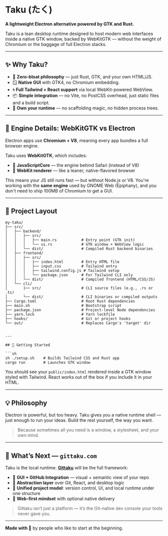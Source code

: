 # Taku (たく)

**A lightweight Electron alternative powered by GTK and Rust.**

Taku is a lean desktop runtime designed to host modern web interfaces inside a native GTK window, backed by
WebKitGTK — without the weight of Chromium or the baggage of full Electron stacks.

---

## ✨ Why Taku?

- 🧠 **Zero-bloat philosophy** — just Rust, GTK, and your own HTML/JS.
- 🪟 **Native GUI** with GTK4, no Chromium embedding.
- 🌀 **Full Tailwind + React support** via local WebKit-powered WebView.
- 📦 **Simple integration** — no Vite, no PostCSS overhead, just static files and a build script.
- 🧰 **Own your runtime** — no scaffolding magic, no hidden process trees.

---

## 🧩 Engine Details: WebKitGTK vs Electron

Electron apps use **Chromium + V8**, meaning every app bundles a full browser engine.

Taku uses **WebKitGTK**, which includes:

- 🧠 **JavaScriptCore** — the engine behind Safari (instead of V8)
- 🎨 **WebKit renderer** — like a leaner, native-flavored browser

This means your JS still runs fast — but without Node.js or V8. You're working with the **same engine** used
by GNOME Web (Epiphany), and you don't need to ship 100MB of Chromium to get a GUI.

---

## 📁 Project Layout


```shell
my-taku/
├── src/
│   ├── backend/
│   │   ├── src/
│   │   │   ├── main.rs           # Entry point (GTK init)
│   │   │   └── ui.rs             # GTK window + WebView logic
│   │   └── dist/                 # Compiled Rust backend binaries
│   ├── frontend/
│   │   ├── src/
│   │   │   ├── index.html        # Entry HTML file
│   │   │   ├── input.css         # Tailwind entry
│   │   │   ├── tailwind.config.js # Tailwind setup
│   │   │   └── package.json      # For Tailwind CLI only
│   │   └── dist/                 # Compiled frontend (HTML/CSS/JS)
│   └── cli/
│       ├── src/                  # CLI source files (e.g., .rs or .ts)
│       └── dist/                 # CLI binaries or compiled outputs
├── Cargo.toml                    # Root Rust dependencies
├── main.sh                       # Bootstrap script
├── package.json                  # Project-level Node dependencies
├── yarn.lock                     # Yarn lockfile
├── hooks/                        # Git or project hooks
└── out/                          # Replaces Cargo's 'target' dir


---

## 🧪 Getting Started

```sh
sh ./setup.sh    # Builds Tailwind CSS and Rust app
cargo run        # Launches GTK window
```

You should see your `public/index.html` rendered inside a GTK window styled with Tailwind. React works out of
the box if you include it in your HTML.

---

## 💡 Philosophy

Electron is powerful, but too heavy. Taku gives you a native runtime shell — just enough to run your ideas.
Build the rest yourself, the way you want.

> Because sometimes all you need is a window, a stylesheet, and your own mind.

---

## 🔭 What’s Next — `gittaku.com`

Taku is the local runtime. [**Gittaku**](https://gittaku.com) will be the full framework:

- 🧩 **GUI + GitHub Integration** — visual + semantic view of your repo
- 🧠 **Abstraction layer** over Git, React, and desktop logic
- 🧭 **Unified project model**: version control, UI, and local runtime under one structure
- 📡 **Web-first mindset** with optional native delivery

> Gittaku isn’t just a platform — it’s the Git-native dev console your tools never gave you.

---

**Made with 🥄** by people who like to start at the beginning.
